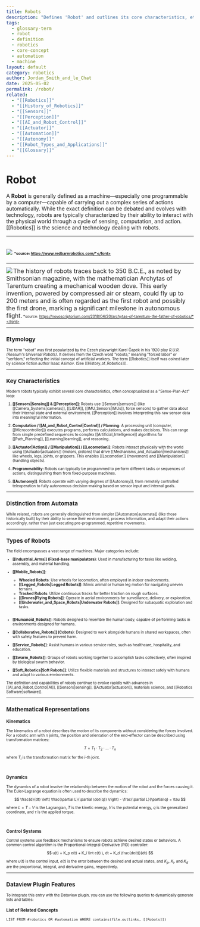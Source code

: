 ```yaml
---
title: Robots
description: "Defines 'Robot' and outlines its core characteristics, etymology, and basic types within the field of robotics."
tags:
  - glossary-term
  - robot
  - definition
  - robotics
  - core-concept
  - automation
  - machine
layout: default
category: robotics
author: Jordan_Smith_and_le_Chat
date: 2025-05-02
permalink: /robot/
related:
  - "[[Robotics]]"
  - "[[History_of_Robotics]]"
  - "[[Sensors]]"
  - "[[Perception]]"
  - "[[AI_and_Robot_Control]]"
  - "[[Actuator]]"
  - "[[Automation]]"
  - "[[Autonomy]]"
  - "[[Robot_Types_and_Applications]]"
  - "[[Glossary]]"
---
```


# Robot

A **Robot** is generally defined as a machine—especially one programmable by a computer—capable of carrying out a complex series of actions automatically. While the exact definition can be debated and evolves with technology, robots are typically characterized by their ability to interact with the physical world through a cycle of sensing, computation, and action. [[Robotics]] is the science and technology dealing with robots.

---
<img src="https://cdn.prod.website-files.com/679c26bf7f96c23ec67d2854/679c2855a08dd9ef1ec51a43_FH%20with%20Weeders%20(1).jpg"></img>
<font size=1>*source: https://www.redbarnrobotics.com/*</font>
---

---
<img src="https://novoscriptorium.files.wordpress.com/2018/04/list-7-early-automatons-archytas-51243621-e.jpeg?w=686&h=385&crop=1"></img>
<font size=3>The history of robots traces back to 350 B.C.E., as noted by Smithsonian magazine, with the mathematician Archytas of Tarentum creating a mechanical wooden dove. This early invention, powered by compressed air or steam, could fly up to 200 meters and is often regarded as the first robot and possibly the first drone, marking a significant milestone in autonomous flight.</font>
<font size=1>*source: https://novoscriptorium.com/2018/04/20/archytas-of-tarentum-the-father-of-robotics/*</font>

---

## Etymology

The term "robot" was first popularized by the Czech playwright Karel Čapek in his 1920 play *R.U.R. (Rossum's Universal Robots)*. It derives from the Czech word "robota," meaning "forced labor" or "serfdom," reflecting the initial concept of artificial workers. The term [[Robotics]] itself was coined later by science fiction author Isaac Asimov. (See [[History_of_Robotics]]).

---

## Key Characteristics

Modern robots typically exhibit several core characteristics, often conceptualized as a "Sense-Plan-Act" loop:

1. **[[Sensors|Sensing]] & [[Perception]]**: Robots use [[Sensors|sensors]] (like [[Camera_Systems|cameras]], [[LIDAR]], [[IMU_Sensors|IMUs]], force sensors) to gather data about their internal state and external environment. [[Perception]] involves interpreting this raw sensor data into meaningful information.
   <br>

2. **Computation / [[AI_and_Robot_Control|Control]] / Planning**: A processing unit (computer, [[Microcontroller]]) executes programs, performs calculations, and makes decisions. This can range from simple predefined sequences to complex [[Artificial_Intelligence]] algorithms for [[Path_Planning]], [[Learning|learning]], and reasoning.
   <br>

3. **[[Actuator|Action]] / [[Manipulation]] / [[Locomotion]]**: Robots interact physically with the world using [[Actuator|actuators]] (motors, pistons) that drive [[Mechanisms_and_Actuation|mechanisms]] like wheels, legs, joints, or grippers. This enables [[Locomotion]] (movement) and [[Manipulation]] (handling objects).
   <br>

4. **Programmability**: Robots can typically be programmed to perform different tasks or sequences of actions, distinguishing them from fixed-purpose machines.
   <br>

5. **[[Autonomy]]**: Robots operate with varying degrees of [[Autonomy]], from remotely controlled teleoperation to fully autonomous decision-making based on sensor input and internal goals.
   <br>

---

## Distinction from Automata

While related, robots are generally distinguished from simpler [[Automaton|automata]] (like those historically built) by their ability to sense their environment, process information, and adapt their actions accordingly, rather than just executing pre-programmed, repetitive movements.

---

## Types of Robots

The field encompasses a vast range of machines. Major categories include:

* **[[Industrial_Arms]] (Fixed-base manipulators)**: Used in manufacturing for tasks like welding, assembly, and material handling.
  <br>

* **[[Mobile_Robots]]**:
  - **Wheeled Robots**: Use wheels for locomotion, often employed in indoor environments.
  - **[[Legged_Robots|Legged Robots]]**: Mimic animal or human leg motion for navigating uneven terrains.
  - **Tracked Robots**: Utilize continuous tracks for better traction on rough surfaces.
  - **[[Drones|Flying Robots]]**: Operate in aerial environments for surveillance, delivery, or exploration.
  - **[[Underwater_and_Space_Robots|Underwater Robots]]**: Designed for subaquatic exploration and tasks.
  <br>

* **[[Humanoid_Robots]]**: Robots designed to resemble the human body, capable of performing tasks in environments designed for humans.
  <br>

* **[[Collaborative_Robots]] (Cobots)**: Designed to work alongside humans in shared workspaces, often with safety features to prevent harm.
  <br>

* **[[Service_Robots]]**: Assist humans in various service roles, such as healthcare, hospitality, and education.
  <br>

* **[[Swarm_Robots]]**: Groups of robots working together to accomplish tasks collectively, often inspired by biological swarm behavior.
  <br>

* **[[Soft_Robotics|Soft Robots]]**: Utilize flexible materials and structures to interact safely with humans and adapt to various environments.
  <br>

The definition and capabilities of robots continue to evolve rapidly with advances in [[AI_and_Robot_Control|AI]], [[Sensors|sensing]], [[Actuator|actuation]], materials science, and [[Robotics Software|software]].

---

## Mathematical Representations

### Kinematics

The kinematics of a robot describes the motion of its components without considering the forces involved. For a robotic arm with $n$ joints, the position and orientation of the end-effector can be described using transformation matrices:

$$
T = T_1 \cdot T_2 \cdot \ldots \cdot T_n
$$

where $T_i$ is the transformation matrix for the $i$-th joint.

<br>

### Dynamics

The dynamics of a robot involve the relationship between the motion of the robot and the forces causing it. The Euler-Lagrange equation is often used to describe the dynamics:

$$
\frac{d}{dt} \left( \frac{\partial L}{\partial \dot{q}} \right) - \frac{\partial L}{\partial q} = \tau
$$

where $L = T - V$ is the Lagrangian, $T$ is the kinetic energy, $V$ is the potential energy, $q$ is the generalized coordinate, and $\tau$ is the applied torque.

<br>

### Control Systems

Control systems use feedback mechanisms to ensure robots achieve desired states or behaviors. A common control algorithm is the Proportional-Integral-Derivative (PID) controller:

$$
u(t) = K_p e(t) + K_i \int e(t) \, dt + K_d \frac{de(t)}{dt}
$$

where $u(t)$ is the control input, $e(t)$ is the error between the desired and actual states, and $K_p$, $K_i$, and $K_d$ are the proportional, integral, and derivative gains, respectively.

---

## Dataview Plugin Features

To integrate this entry with the Dataview plugin, you can use the following queries to dynamically generate lists and tables:

### List of Related Concepts

```dataview
LIST FROM #robotics OR #automation WHERE contains(file.outlinks, [[Robots]])
